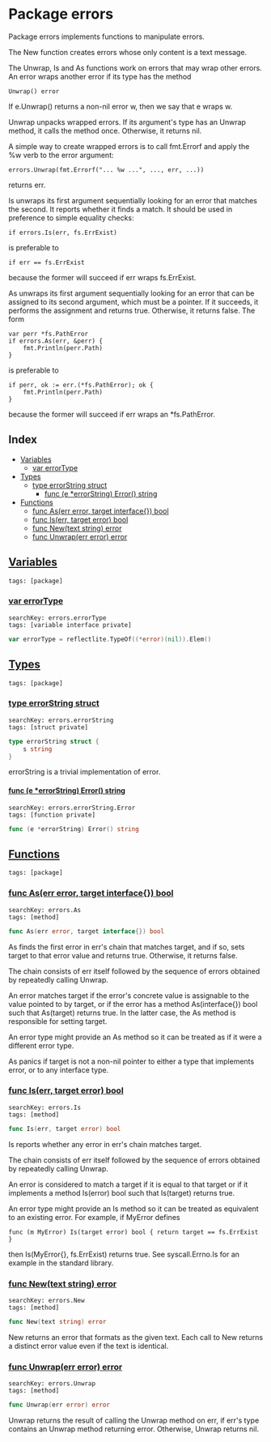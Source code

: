 # Package errors

Package errors implements functions to manipulate errors. 

The New function creates errors whose only content is a text message. 

The Unwrap, Is and As functions work on errors that may wrap other errors. An error wraps another error if its type has the method 

```
Unwrap() error

```
If e.Unwrap() returns a non-nil error w, then we say that e wraps w. 

Unwrap unpacks wrapped errors. If its argument's type has an Unwrap method, it calls the method once. Otherwise, it returns nil. 

A simple way to create wrapped errors is to call fmt.Errorf and apply the %w verb to the error argument: 

```
errors.Unwrap(fmt.Errorf("... %w ...", ..., err, ...))

```
returns err. 

Is unwraps its first argument sequentially looking for an error that matches the second. It reports whether it finds a match. It should be used in preference to simple equality checks: 

```
if errors.Is(err, fs.ErrExist)

```
is preferable to 

```
if err == fs.ErrExist

```
because the former will succeed if err wraps fs.ErrExist. 

As unwraps its first argument sequentially looking for an error that can be assigned to its second argument, which must be a pointer. If it succeeds, it performs the assignment and returns true. Otherwise, it returns false. The form 

```
var perr *fs.PathError
if errors.As(err, &perr) {
	fmt.Println(perr.Path)
}

```
is preferable to 

```
if perr, ok := err.(*fs.PathError); ok {
	fmt.Println(perr.Path)
}

```
because the former will succeed if err wraps an *fs.PathError. 

## Index

* [Variables](#var)
    * [var errorType](#errorType)
* [Types](#type)
    * [type errorString struct](#errorString)
        * [func (e *errorString) Error() string](#errorString.Error)
* [Functions](#func)
    * [func As(err error, target interface{}) bool](#As)
    * [func Is(err, target error) bool](#Is)
    * [func New(text string) error](#New)
    * [func Unwrap(err error) error](#Unwrap)


## <a id="var" href="#var">Variables</a>

```
tags: [package]
```

### <a id="errorType" href="#errorType">var errorType</a>

```
searchKey: errors.errorType
tags: [variable interface private]
```

```Go
var errorType = reflectlite.TypeOf((*error)(nil)).Elem()
```

## <a id="type" href="#type">Types</a>

```
tags: [package]
```

### <a id="errorString" href="#errorString">type errorString struct</a>

```
searchKey: errors.errorString
tags: [struct private]
```

```Go
type errorString struct {
	s string
}
```

errorString is a trivial implementation of error. 

#### <a id="errorString.Error" href="#errorString.Error">func (e *errorString) Error() string</a>

```
searchKey: errors.errorString.Error
tags: [function private]
```

```Go
func (e *errorString) Error() string
```

## <a id="func" href="#func">Functions</a>

```
tags: [package]
```

### <a id="As" href="#As">func As(err error, target interface{}) bool</a>

```
searchKey: errors.As
tags: [method]
```

```Go
func As(err error, target interface{}) bool
```

As finds the first error in err's chain that matches target, and if so, sets target to that error value and returns true. Otherwise, it returns false. 

The chain consists of err itself followed by the sequence of errors obtained by repeatedly calling Unwrap. 

An error matches target if the error's concrete value is assignable to the value pointed to by target, or if the error has a method As(interface{}) bool such that As(target) returns true. In the latter case, the As method is responsible for setting target. 

An error type might provide an As method so it can be treated as if it were a different error type. 

As panics if target is not a non-nil pointer to either a type that implements error, or to any interface type. 

### <a id="Is" href="#Is">func Is(err, target error) bool</a>

```
searchKey: errors.Is
tags: [method]
```

```Go
func Is(err, target error) bool
```

Is reports whether any error in err's chain matches target. 

The chain consists of err itself followed by the sequence of errors obtained by repeatedly calling Unwrap. 

An error is considered to match a target if it is equal to that target or if it implements a method Is(error) bool such that Is(target) returns true. 

An error type might provide an Is method so it can be treated as equivalent to an existing error. For example, if MyError defines 

```
func (m MyError) Is(target error) bool { return target == fs.ErrExist }

```
then Is(MyError{}, fs.ErrExist) returns true. See syscall.Errno.Is for an example in the standard library. 

### <a id="New" href="#New">func New(text string) error</a>

```
searchKey: errors.New
tags: [method]
```

```Go
func New(text string) error
```

New returns an error that formats as the given text. Each call to New returns a distinct error value even if the text is identical. 

### <a id="Unwrap" href="#Unwrap">func Unwrap(err error) error</a>

```
searchKey: errors.Unwrap
tags: [method]
```

```Go
func Unwrap(err error) error
```

Unwrap returns the result of calling the Unwrap method on err, if err's type contains an Unwrap method returning error. Otherwise, Unwrap returns nil. 

